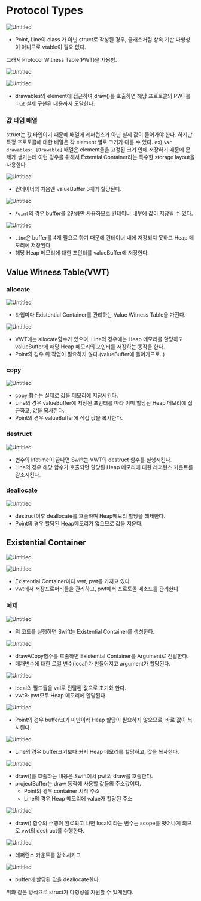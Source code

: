 # Protocol Types

![Untitled](Image/Untitled.png)

- Point, Line이 class 가 아닌 struct로 작성된 경우, 클래스처럼 상속 기반 다형성이 아니므로 vtable이 필요 없다.

그래서 Protocol Witness Table(PWT)을 사용함.

![Untitled](Image/Untitled%201.png)

![Untitled](Image/Untitled%202.png)

- drawables의 element에 접근하여 draw()를 호출하면 해당 프로토콜의 PWT를 타고 실제 구현된 내용까지 도달한다.

### 값 타입 배열

struct는 값 타입이기 때문에 배열에 레퍼런스가 아닌 실제 값이 들어가야 한다. 하지만 특정 프로토콜에 대한 배열은 각 element 별로 크기가 다를 수 있다.
ex) `var drawables: [Drawable]`
배열은 element들을 고정된 크기 안에 저장하기 때문에 문제가 생기는데 이런 경우를 위해서 Extential Container라는 특수한 storage layout을 사용한다.

![Untitled](Image/Untitled%203.png)

- 컨테이너의 처음엔 valueBuffer 3개가 할당된다.

![Untitled](Image/Untitled%204.png)

- `Point`의 경우 buffer를 2만큼만 사용하므로 컨테이너 내부에 값이 저장될 수 있다.

![Untitled](Image/Untitled%205.png)

- `Line`은 buffer를 4개 필요로 하기 때문에 컨테이너 내에 저장되지 못하고 Heap 메모리에 저장된다.
- 해당 Heap 메모리에 대한 포인터를 valueBuffer에 저장한다.

## Value Witness Table(VWT)

### allocate

![Untitled](Image/Untitled%206.png)

- 타입마다 Existential Container를 관리하는 Value Witness Table을 가진다.

![Untitled](Image/Untitled%207.png)

- VWT에는 allocate함수가 있으며, Line의 경우에는 Heap 메모리를 할당하고 valueBuffer에 해당 Heap 메모리의 포인터를 저장하는 동작을 한다.
- Point의 경우 위 작업이 필요하지 않다.(valueBuffer에 들어가므로..)

### copy

![Untitled](Image/Untitled%208.png)

- copy 함수는 실제로 값을 메모리에 저장시킨다.
- Line의 경우 valueBuffer에 저장된 포인터를 따라 이미 할당된 Heap 메모리에 접근하고, 값을 복사한다.
- Point의 경우 valueBuffer에 직접 값을 복사한다.

### destruct

![Untitled](Image/Untitled%209.png)

- 변수의 lifetime이 끝나면 Swift는 VWT의 destruct 함수를 실행시킨다.
- Line의 경우 해당 함수가 호출되면 할당된 Heap 메모리에 대한 레퍼런스 카운트를 감소시킨다.

### deallocate

![Untitled](Image/Untitled%2010.png)

- destruct이후 deallocate를 호출하며 Heap메모리 할당을 해제한다.
- Point의 경우 할당된 Heap메모리가 없으므로 값을 지운다.

## Existential Container

![Untitled](Image/Untitled%2011.png)

![Untitled](Image/Untitled%2012.png)

- Existential Container마다 vwt, pwt를 가지고 있다.
- vwt에서 저장프로퍼티들을 관리하고, pwt에서 프로토콜 메소드를 관리한다.

### 예제

![Untitled](Image/Untitled%2013.png)

- 위 코드를 실행하면 Swift는 Existential Container를 생성한다.

![Untitled](Image/Untitled%2014.png)

- drawACopy함수를 호출하면 Existential Container를 Argument로 전달한다.
- 매개변수에 대한 로컬 변수(local)가 만들어지고 argument가 할당된다.

![Untitled](Image/Untitled%2015.png)

- local의 필드들을 val로 전달된 값으로 초기화 한다.
- vwt와 pwt모두 Heap 메모리에 할당된다.

![Untitled](Image/Untitled%2016.png)

- Point의 경우 buffer크기 미만이라 Heap 할당이 필요하지 않으므로, 바로 값이 복사된다.

![Untitled](Image/Untitled%2017.png)

- Line의 경우 buffer크기보다 커서 Heap 메모리를 할당하고, 값을 복사한다.

![Untitled](Image/Untitled%2018.png)

- draw()를 호출하는 내용은 Swift에서 pwt의 draw를 호출한다.
- projectBuffer는 draw 동작에 사용할 값들의 주소값이다.
    - Point의 경우 container 시작 주소
    - Line의 경우 Heap 메모리에 value가 할당된 주소

![Untitled](Image/Untitled%2019.png)

- draw() 함수의 수행이 완료되고 나면 local이라는 변수는 scope를 벗어나게 되므로 vwt의 destruct를 수행한다.

![Untitled](Image/Untitled%2020.png)

- 레퍼런스 카운트를 감소시키고

![Untitled](Image/Untitled%2021.png)

- buffer에 할당된 값을 deallocate한다.

위와 같은 방식으로 struct가 다형성을 지원할 수 있게된다.
